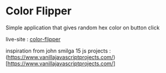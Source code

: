 # Color Flipper

Simple application that gives random hex color on button click

live-site : [color-flipper](https://pratik280.github.io/color-flipper/)

inspiration from john smilga 15 js projects : (https://www.vanillajavascriptprojects.com/)[https://www.vanillajavascriptprojects.com/]
